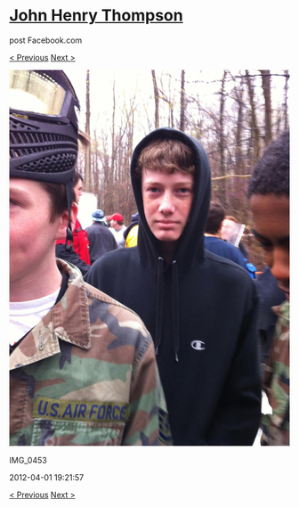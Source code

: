 # [John Henry Thompson](../README.md)
post Facebook.com

[< Previous](2012-04-01-11.md) [Next >](2012-04-01-13.md)

[![](../media/2012-04-01/Paintball-14th-B-day-IMG_0453.jpg)](../README.md)

IMG_0453

2012-04-01 19:21:57

[< Previous](2012-04-01-11.md) [Next >](2012-04-01-13.md)